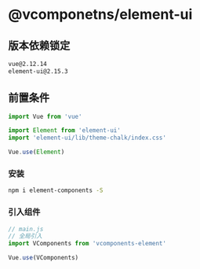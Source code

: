 # @vcomponetns/element-ui

## 版本依赖锁定

```sh
vue@2.12.14
element-ui@2.15.3
```

## 前置条件
```js
import Vue from 'vue'

import Element from 'element-ui'
import 'element-ui/lib/theme-chalk/index.css'

Vue.use(Element)
```

### 安装
```sh
npm i element-components -S
```

### 引入组件
```js
// main.js
// 全局引入
import VComponents from 'vcomponents-element'

Vue.use(VComponents)
```


